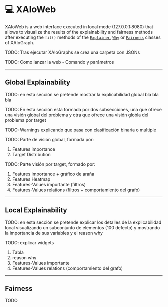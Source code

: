 # 💻  XAIoWeb

XAIoWeb is a web interface executed in local mode (127.0.0.1:8080) that allows to visualize the results of the 
explainability and fairness methods after executing the `fit()` methods of the [`Explainer`](../api_reference/explainer.md), 
[`Why`](../api_reference/why.md) or [`Fairness`](../api_reference/fairness.md) classes of XAIoGraph.


TODO: Tras ejecutar XAIoGraphs se crea una carpeta con JSONs

TODO: Como lanzar la web - Comando y parámetros


<hr>


## Global Explainability

TODO: en esta sección se pretende mostrar la explicabilidad global bla bla bla


TODO: En esta sección esta formada por dos subsecciones, una que ofrece una visión global del problema y otra que ofrece
una visión globla del problema por target

TODO: Warnings explicando que pasa con clasificación binaria o multiple

TODO: Parte de visión global, formada por:

1. Features importance
2. Target Distribution


TODO: Parte visión por target, formado por:

1. Features importance + gráfico de araña
2. Features Heatmap
3. Features-Values importante (filtros)
4. Features-Values relations (filtros + comportamiento del grafo)

<hr>

## Local Explainability

TODO: en esta sección se pretende explicar los detalles de la explicabilidad local visualizando un subconjunto de elementos 
(100 defecto) y mostrando la importancia de sus variables y el reason why

TODO: explicar widgets

1. Tabla
2. reason why
3. Features-Values importante
4. Features-Values relations (comportamiento del grafo)

<hr>

## Fairness

TODO
